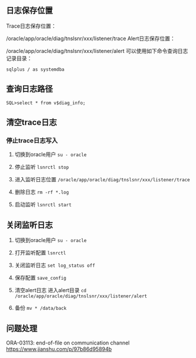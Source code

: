 ## 日志保存位置
Trace日志保存位置：

/oracle/app/oracle/diag/tnslsnr/xxx/listener/trace
Alert日志保存位置：

/oracle/app/oracle/diag/tnslsnr/xxx/listener/alert
可以使用如下命令查询日志记录目录：

`sqlplus / as systemdba`
## 查询日志路径
`SQL>select * from v$diag_info;`

## 清空trace日志
### 停止trace日志写入
1. 切换到oracle用户
`su - oracle`
 
2. 停止监听
`lsnrctl stop`
 
3. 进入监听日志位置
`/oracle/app/oracle/diag/tnslsnr/xxx/listener/trace`
 
4. 删除日志
`rm -rf *.log`
 
5. 启动监听
`lsnrctl start`

## 关闭监听日志
1. 切换到oracle用户
`su - oracle`
 
2. 打开监听配置
`lsnrctl `
3. 关闭监听日志
`set log_status off`
4. 保存配置
`save_config`
5. 清空alert日志
进入alert目录
`cd /oracle/app/oracle/diag/tnslsnr/xxx/listener/alert`
 
6. 备份
`mv * /data/back`


## 问题处理
ORA-03113: end-of-file on communication channel
https://www.jianshu.com/p/97b86d95894b